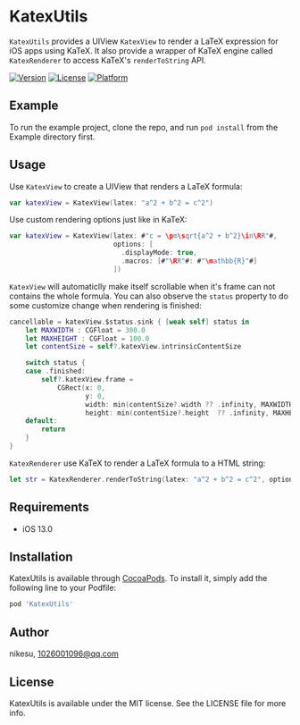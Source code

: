 # KatexUtils

`KatexUtils` provides a UIView `KatexView` to render a LaTeX expression for iOS apps using KaTeX. It also provide a wrapper of KaTeX engine called `KatexRenderer` to access KaTeX's `renderToString` API. 

[![Version](https://img.shields.io/cocoapods/v/KatexUtils.svg?style=flat)](https://cocoapods.org/pods/KatexUtils)
[![License](https://img.shields.io/cocoapods/l/KatexUtils.svg?style=flat)](https://cocoapods.org/pods/KatexUtils)
[![Platform](https://img.shields.io/cocoapods/p/KatexUtils.svg?style=flat)](https://cocoapods.org/pods/KatexUtils)

## Example

To run the example project, clone the repo, and run `pod install` from the Example directory first.

## Usage

Use `KatexView` to create a UIView that renders a LaTeX formula:

```swift
var katexView = KatexView(latex: "a^2 + b^2 = c^2")
```


Use custom rendering options just like in KaTeX:

```swift
var katexView = KatexView(latex: #"c = \pm\sqrt{a^2 + b^2}\in\RR"#,
                          options: [
                            .displayMode: true,
                            .macros: [#"\RR"#: #"\mathbb{R}"#]
                          ])
```

`KatexView` will automaticlly make itself scrollable when it's frame can not contains the whole formula. You can also observe the  `status` property to do some customize change when rendering is finished:

```swift
cancellable = katexView.$status.sink { [weak self] status in
    let MAXWIDTH : CGFloat = 300.0
    let MAXHEIGHT : CGFloat = 100.0
    let contentSize = self?.katexView.intrinsicContentSize

    switch status {
    case .finished:
        self?.katexView.frame =
            CGRect(x: 0,
                   y: 0,
                   width: min(contentSize?.width ?? .infinity, MAXWIDTH),
                   height: min(contentSize?.height  ?? .infinity, MAXHEIGHT))
    default:
        return
    }
}
```

`KatexRenderer` use KaTeX to render a LaTeX formula to a HTML string:

```swift
let str = KatexRenderer.renderToString(latex: "a^2 + b^2 = c^2", options: [.displayMode : true])
```

## Requirements

- iOS 13.0

## Installation

KatexUtils is available through [CocoaPods](https://cocoapods.org). To install
it, simply add the following line to your Podfile:

```ruby
pod 'KatexUtils'
```

## Author

nikesu, 1026001096@qq.com

## License

KatexUtils is available under the MIT license. See the LICENSE file for more info.
